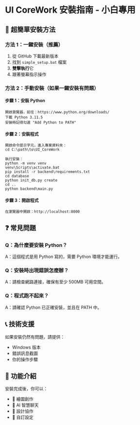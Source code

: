 # UI CoreWork 安裝指南 - 小白專用

## 🚀 超簡單安裝方法

### 方法 1：一鍵安裝（推薦）
1. 從 GitHub 下載最新版本
2. 找到 `simple_setup.bat` 檔案
3. **雙擊執行**它
4. 跟著螢幕指示操作

### 方法 2：手動安裝（如果一鍵安裝有問題）

#### 步驟 1：安裝 Python
```
開啟瀏覽器，前往：https://www.python.org/downloads/
下載 Python 3.11.5
安裝時記得勾選 "Add Python to PATH"
```

#### 步驟 2：安裝程式
```
開啟命令提示字元，進入專案資料夾：
cd C:\path\to\UI_CoreWork

執行安裝：
python -m venv venv
venv\Scripts\activate.bat
pip install -r backend\requirements.txt
cd database
python init_db.py create
cd ..
python backend\main.py
```

#### 步驟 3：開啟程式
```
在瀏覽器中開啟：http://localhost:8000
```

## ❓ 常見問題

### Q：為什麼要安裝 Python？
A：這個程式是用 Python 寫的，需要 Python 環境才能運行。

### Q：安裝時出現錯誤怎麼辦？
A：請檢查網路連接，確保有至少 500MB 可用空間。

### Q：程式跑不起來？
A：請確認 Python 已正確安裝，並且在 PATH 中。

## 📞 技術支援

如果安裝仍然有問題，請提供：
- Windows 版本
- 錯誤訊息截圖
- 你的操作步驟

## 🎯 功能介紹

安裝完成後，你可以：
- 🎨 繪圖創作
- 🤖 AI 智慧聊天
- 📱 設計協作
- 🔧 自訂設定


